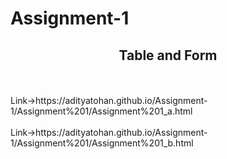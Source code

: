 # Assignment-1
<h2 align="center">Table and Form</h2>
<br>
<br>
Link->https://adityatohan.github.io/Assignment-1/Assignment%201/Assignment%201_a.html
<br>
<br>
Link->https://adityatohan.github.io/Assignment-1/Assignment%201/Assignment%201_b.html

